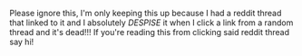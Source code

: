 Please ignore this, I'm only keeping this up because I had a reddit thread that linked to it and I absolutely *_DESPISE_* it when I click a link from a random thread and it's dead!!! If you're reading this from clicking said reddit thread say hi!
